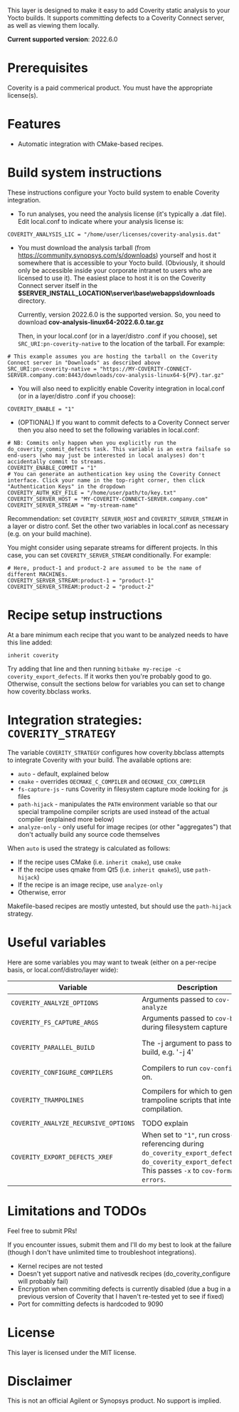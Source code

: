 This layer is designed to make it easy to add Coverity static analysis to your Yocto builds. It supports committing defects to a Coverity Connect server, as well as viewing them locally.

**Current supported version**: 2022.6.0

Prerequisites
============

Coverity is a paid commerical product. You must have the appropriate license(s).

Features
============

* Automatic integration with CMake-based recipes.


Build system instructions 
=========================

These instructions configure your Yocto build system to enable Coverity integration.

* To run analyses, you need the analysis license (it's typically a .dat file). Edit local.conf to indicate where your analysis license is:

```
COVERITY_ANALYSIS_LIC = "/home/user/licenses/coverity-analysis.dat"
```

* You must download the analysis tarball (from https://community.synopsys.com/s/downloads) yourself and host it somewhere that is accessible to your Yocto build. (Obviously, it should only be accessible inside your corporate intranet to users who are licensed to use it). The easiest place to host it is on the Coverity Connect server itself in the **$SERVER_INSTALL_LOCATION\server\base\webapps\downloads** directory.

  Currently, version 2022.6.0 is the supported version. So, you need to download **cov-analysis-linux64-2022.6.0.tar.gz**

  Then, in your local.conf (or in a layer/distro .conf if you choose), set `SRC_URI:pn-coverity-native` to the location of the tarball. For example:

```
# This example assumes you are hosting the tarball on the Coverity Connect server in "Downloads" as described above
SRC_URI:pn-coverity-native = "https://MY-COVERITY-CONNECT-SERVER.company.com:8443/downloads/cov-analysis-linux64-${PV}.tar.gz"
```

* You will also need to explicitly enable Coverity integration in local.conf (or in a layer/distro .conf if you choose):

```
COVERITY_ENABLE = "1"
```

* (OPTIONAL) If you want to commit defects to a Coverity Connect server then you also need to set the following variables in local.conf:

```
# NB: Commits only happen when you explicitly run the do_coverity_commit_defects task. This variable is an extra failsafe so end-users (who may just be interested in local analyses) don't accidentally commit to streams.
COVERITY_ENABLE_COMMIT = "1"
# You can generate an authentication key using the Coverity Connect interface. Click your name in the top-right corner, then click "Authentication Keys" in the dropdown
COVERITY_AUTH_KEY_FILE = "/home/user/path/to/key.txt"
COVERITY_SERVER_HOST = "MY-COVERITY-CONNECT-SERVER.company.com"
COVERITY_SERVER_STREAM = "my-stream-name"
```

  Recommendation: set `COVERITY_SERVER_HOST` and `COVERITY_SERVER_STREAM` in a layer or distro conf. Set the other two variables in local.conf as necessary (e.g. on your build machine). 
  
  You might consider using separate streams for different projects. In this case, you can set `COVERITY_SERVER_STREAM` conditionally. For example:
  
```
# Here, product-1 and product-2 are assumed to be the name of different MACHINEs. 
COVERITY_SERVER_STREAM:product-1 = "product-1"
COVERITY_SERVER_STREAM:product-2 = "product-2"
```


Recipe setup instructions
=========================

At a bare minimum each recipe that you want to be analyzed needs to have this line added:

```
inherit coverity
```

Try adding that line and then running `bitbake my-recipe -c coverity_export_defects`. If it works then you're probably good to go. Otherwise, consult the sections below for variables you can set to change how coverity.bbclass works.

Integration strategies: `COVERITY_STRATEGY`
=============================================

The variable `COVERITY_STRATEGY` configures how coverity.bbclass attempts to integrate Coverity with your build. The available options are:

* `auto` - default, explained below
* `cmake` - overrides `OECMAKE_C_COMPILER` and `OECMAKE_CXX_COMPILER`  
* `fs-capture-js` - runs Coverity in filesystem capture mode looking for .js files
* `path-hijack` - manipulates the `PATH` environment variable so that our special trampoline compiler scripts are used instead of the actual compiler (explained more below)
* `analyze-only` - only useful for image recipes (or other "aggregates") that don't actually build any source code themselves

When `auto` is used the strategy is calculated as follows:
* If the recipe uses CMake (i.e. `inherit cmake`), use `cmake`
* If the recipe uses qmake from Qt5 (i.e. `inherit qmake5`), use `path-hijack`)
* If the recipe is an image recipe, use `analyze-only`
* Otherwise, error

Makefile-based recipes are mostly untested, but should use the `path-hijack` strategy.

Useful variables
================

Here are some variables you may want to tweak (either on a per-recipe basis, or local.conf/distro/layer wide):

| Variable      | Description | Default |
| ----------- | ----------- | ---- |
| `COVERITY_ANALYZE_OPTIONS`      | Arguments passed to `cov-analyze`       | See coverity.bbclass |
| `COVERITY_FS_CAPTURE_ARGS`      | Arguments passed to `cov-build` during filesystem capture       | `--fs-capture-search ${S}` |
| `COVERITY_PARALLEL_BUILD` | The -j argument to pass to cov-build, e.g. '-j 4' | `${PARALLEL_MAKE}`, but reformatted to add the space in between -j and the number |
| `COVERITY_CONFIGURE_COMPILERS` | Compilers to run `cov-configure` on. | `${HOST_PREFIX}gcc` if gcc, `${HOST_PREFIX}clang` if clang |
| `COVERITY_TRAMPOLINES` | Compilers for which to generate trampoline scripts that interpose compilation. | `${COVERITY_CONFIGURE_COMPILERS} ${HOST_PREFIX}g++` if gcc, `${COVERITY_CONFIGURE_COMPILERS} ${HOST_PREFIX}clang++` if clang  |
| `COVERITY_ANALYZE_RECURSIVE_OPTIONS`   | TODO explain | *empty* |
| `COVERITY_EXPORT_DEFECTS_XREF` | When set to `"1"`, run cross-referencing during `do_coverity_export_defects` and `do_coverity_export_defects_all`. This passes `-x` to `cov-format-errors`. | `""` (off) | 

Limitations and TODOs
=====================

Feel free to submit PRs!

If you encounter issues, submit them and I'll do my best to look at the failure (though I don't have unlimited time to troubleshoot integrations).

* Kernel recipes are not tested
* Doesn't yet support native and nativesdk recipes (do_coverity_configure will probably fail)
* Encryption when commiting defects is currently disabled (due a bug in a previous version of Coverity that I haven't re-tested yet to see if fixed)
* Port for committing defects is hardcoded to 9090

License
========

This layer is licensed under the MIT license.

Disclaimer
========
This is not an official Agilent or Synopsys product. No support is implied.
